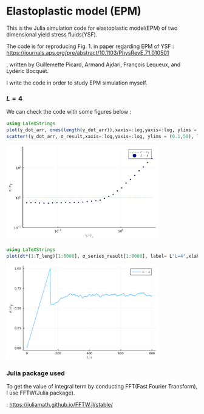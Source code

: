 # Elastoplastic model (EPM)

This is the Julia simulation code for elastoplastic model(EPM) of two dimensional yield stress fluids(YSF).

The code is for reproducing Fig. 1. in paper regarding EPM of YSF : https://journals.aps.org/pre/abstract/10.1103/PhysRevE.71.010501

, written by Guillemette Picard, Armand Ajdari, François Lequeux, and Lydéric Bocquet.

I write the code in order to study EPM simulation myself.

### $L=4$

We can check the code with some figures below :

```julia
using LaTeXStrings
plot(γ_dot_arr, ones(length(γ_dot_arr)),xaxis=:log,yaxis=:log, ylims = (0.1,50), label= L"\sigma=\sigma_Y",ls=:dash,lc=:green, xlabel = L" \dot \gamma /\dot \gamma_c ", ylabel = L" \sigma/\sigma_Y " )
scatter!(γ_dot_arr, σ_result,xaxis=:log,yaxis=:log, ylims = (0.1,50), label= L"L=4",ms=2,mc=:blue, xlabel = L" \dot \gamma /\dot \gamma_c ", ylabel = L" \sigma/\sigma_Y " )
```
<img src="https://github.com/BOS-Bae/EPM-2D-YSF/blob/main/Figure_1.png" width="400" height="250"/>

```julia
using LaTeXStrings
plot(dt*(1:T_leng)[1:8000], σ_series_result[1:8000], label= L"L=4",xlabel = L" t/ \tau ", ylabel = L" \sigma/\sigma_Y " ) 
```
<img src="https://github.com/BOS-Bae/EPM-2D-YSF/blob/main/Figure_1_inset.png" width="400" height="250"/>

### Julia package used

To get the value of integral term by conducting FFT(Fast Fourier Transform), I use FFTW(Julia package).

: https://juliamath.github.io/FFTW.jl/stable/